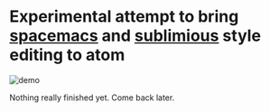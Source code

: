 # Experimental attempt to bring [spacemacs][0] and [sublimious][1] style editing to atom

![demo][2]

Nothing really finished yet. Come back later. 

[0]: https://github.com/syl20bnr/spacemacs/
[1]: https://github.com/dvcrn/sublimious
[2]: https://files.gitter.im/syl20bnr/spacemacs/YHKG/bar.gif
